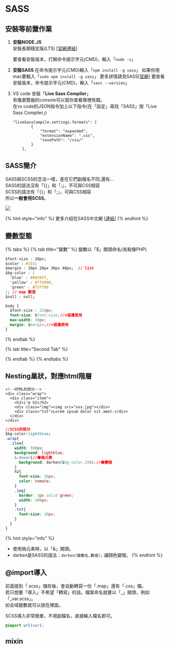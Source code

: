 # SASS

## 安裝等前置作業

1. **安裝NODE.JS**  
   安裝長期穩定版\(LTS\) \[[官網連結](https://nodejs.org/en/)\]

   要查看安裝版本，打開命令提示字元\(CMD\)，輸入「`node -v`」

2. **安裝SASS** 在命令提示字元\(CMD\)輸入「`npm install -g sass`」 如果你用mac要輸入「`sudo npm install -g sass`」 更多詳情請見SASS\[[官網](https://sass-lang.com/install)\] 要查看安裝版本，命令提示字元\(CMD\)，輸入「`sass --version`」
3. VS code 安裝「**Live Sass Compiler**」  
   有像瀏覽器的console可以幫你查看哪裡有錯。  
   在vs code的JSON指令加上以下指令\(在「設定」尋找「SASS」按「Live Sass Compiler」\)

   ```text
   "liveSassCompile.settings.formats": [
           {
               "format": "expanded",
               "extensionName": ".css",
               "savePath": "/css/"
           }
       ],
   ```

## SASS簡介

SASS與SCSS的念法一樣，差在它們副檔名不同,還有...  
SASS的語法沒有「{}」和「;」，不可與CSS相容  
SCSS的語法有「{}」和「;」，可與CSS相容  
所以**一般會用SCSS**。

![](https://cdn-images-1.medium.com/max/1600/1*r7m8ZNvhIboyfsmlIdv9bw.png)

{% hint style="info" %}
更多介紹在SASS中文網 \[[連結](https://sass.bootcss.com/documentation)\]
{% endhint %}

## 變數型態

{% tabs %}
{% tab title="變數" %}
變數以「$」開頭命名\(有點像PHP\)

```css
$font-size : 20px;
$color : #333;
$margin : 10px 20px 30px 40px;  // list
$bg-color : (
  'blue' : #0059ff,
  'yellow' : #ffd900,
  'green' : #73ff00
); // map 數值 
$null : null;

body {
  $font-size : 210px;
  font-size: $font-size;//⭐這邊使用
  max-width: 30px;
  margin: $margin;//⭐這邊使用
}
```
{% endtab %}

{% tab title="Second Tab" %}

{% endtab %}
{% endtabs %}

## Nesting巢狀，對應html階層

```markup
<!--HTML的部分-->
<div class="wrap">
  <div class="item">
    <h2>i'm h2</h2>
    <div class="img"><img src="xxx.jpg"></div>
    <div class="txt">Lorem ipsum dolor sit amet.</div>
  </div>
</div>
```

```css
//SCSS的部分
$bg-color:lightblue;
.wrap{
  .item{
    width: 500px;
    background: lightblue;
    &:hover{//🟡偽元素
      background: darken($bg-color,15%);//🟡變暗
    }
    h2{
      font-size: 26px;
      color: tomato;
    }
    .img{
      border: 3px solid green;
      width: 200px;
    }
    .txt{
      font-size: 18px;
    }
  }
}
```

{% hint style="info" %}
* 使用偽元素時，以「&」開頭。
* darken是SASS的語法：`darken(變數名,數值);` 讓顏色變暗。
{% endhint %}

## @import導入

前面提到「.scss」儲存後，會自動轉寫一份「.map」還有「.css」檔。  
若只想要「導入」不希望「轉寫」的話，檔案命名就要以「\_」開頭，例如「\_var.scss」。  
如全域變數就可以放在裡面。

SCSS導入非常簡單，不用副檔名，直接輸入檔名即可。

```css
@import url(var);
```

## mixin

